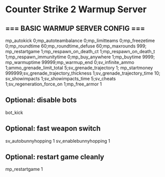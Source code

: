 # Counter Strike 2 Warmup Server

## === BASIC WARMUP SERVER CONFIG ===
mp_autokick 0;mp_autoteambalance 0;mp_limitteams 0;mp_freezetime 0;mp_roundtime 60;mp_roundtime_defuse 60;mp_maxrounds 999;
mp_restartgame 1;mp_respawn_on_death_ct 1;mp_respawn_on_death_t 1;mp_respawn_immunitytime 0;mp_buy_anywhere 1;mp_buytime 9999;
mp_warmuptime 99999;mp_warmup_end 0;sv_infinite_ammo 1;ammo_grenade_limit_total 5;sv_grenade_trajectory 1;
mp_startmoney 999999;sv_grenade_trajectory_thickness 1;sv_grenade_trajectory_time 10;
sv_showimpacts 1;sv_showimpacts_time 5;sv_cheats 1;sv_regeneration_force_on 1;mp_free_armor 1

## Optional: disable bots
bot_kick

## Optional: fast weapon switch
sv_autobunnyhopping 1
sv_enablebunnyhopping 1

## Optional: restart game cleanly
mp_restartgame 1